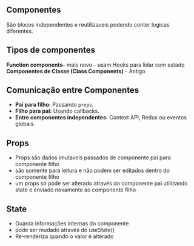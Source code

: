 ## Componentes
São blocos independentes e reutilizaveis podendo conter logicas diferentes.

## Tipos de componentes

**Function components-** mais novo - usam Hooks para lidar com estado
 **Componentes de Classe (Class Components)** - Antigo

## Comunicação entre Componentes
-   **Pai para filho:** Passando `props`.
-   **Filho para pai:** Usando callbacks.
-   **Entre componentes independentes:** Context API, Redux ou eventos globais.

## Props
- Props são dados imutaveis passados de componente pai para componente filho
- são somente para leitura e não podem ser editados dentro do componente filho
- um props só pode ser alterado através do componente pai utilizando state e enviado novamente ao componente filho
## State
- Guarda informações internas do componente
- pode ser mudado através do useState()
- Re-renderiza quando o valor é alterado
<!--stackedit_data:
eyJoaXN0b3J5IjpbNzU5MTg3OTQyLC0xMDc4NzI2M119
-->